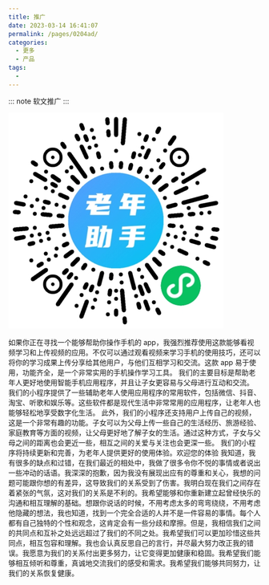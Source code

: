 ```yaml
---
title: 推广
date: 2023-03-14 16:41:07
permalink: /pages/0204ad/
categories:
  - 更多
  - 产品
tags:
  -
---
```


::: note
软文推广
:::

![推广](https://raw.githubusercontent.com/akcshen/chartBed/master/assets/img/202303141837828.png)

<Badge text="1" type="warning"/>
如果你正在寻找一个能够帮助你操作手机的 app，我强烈推荐使用这款能够看视频学习和上传视频的应用。不仅可以通过观看视频来学习手机的使用技巧，还可以将你的学习成果上传分享给其他用户，与他们互相学习和交流。这款 app 易于使用，功能齐全，是一个非常实用的手机操作学习工具。

<Badge text="2" type="warning"/>
我们的主要目标是帮助老年人更好地使用智能手机应用程序，并且让子女更容易与父母进行互动和交流。
我们的小程序提供了一些辅助老年人使用应用程序的常用软件，包括微信、抖音、淘宝、听歌和娱乐等。这些软件都是现代生活中非常常用的应用程序，让老年人也能够轻松地享受数字化生活。
此外，我们的小程序还支持用户上传自己的视频，这是一个非常有趣的功能。子女可以为父母上传一些自己的生活经历、旅游经验、家庭教育等方面的视频，让父母更好地了解子女的生活。通过这种方式，子女与父母之间的距离也会更近一些，相互之间的关爱与关注也会更深一些。
我们的小程序将持续更新和完善，为老年人提供更好的使用体验。欢迎您的体验

<Badge text="3" type="warning"/>
我知道，我有很多的缺点和过错，在我们最近的相处中，我做了很多令你不悦的事情或者说出一些冲动的话语。我深深的抱歉，因为我没有展现出应有的尊重和关心，我想的问题可能跟你想的有差异，这导致我们的关系受到了伤害。我明白现在我们之间存在着紧张的气氛，这对我们的关系是不利的。我希望能够和你重新建立起曾经快乐的沟通和相互理解的基础。想跟你说话的时候，不用考虑太多的弯弯绕绕，不用考虑他隐藏的想法，我也知道，找到一个完全合适的人并不是一件容易的事情。每个人都有自己独特的个性和观念，这肯定会有一些分歧和摩擦。但是，我相信我们之间的共同点和互补之处远远超过了我们的不同之处。我希望我们可以更加珍惜这些共同点，相互包容和理解。我也会认真反思自己的言行，并尽最大努力改正我的错误。我愿意为我们的关系付出更多努力，让它变得更加健康和稳固。我希望我们能够相互倾听和尊重，真诚地交流我们的感受和需求。我希望我们能够共同努力，让我们的关系恢复健康。
